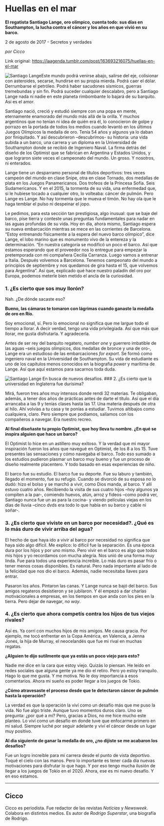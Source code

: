 # Huellas en el mar

**El regatista Santiago Lange, oro olímpico, cuenta todo: sus días en Southampton, la lucha contra el cáncer y los años en que vivió en su barco.**

2 de agosto de 2017 - Secretos y verdades

_por Cicco_

Link original: https://laagenda.tumblr.com/post/163693216075/huellas-en-el-mar

![Santiago Lange](https://64.media.tumblr.com/748a8951d5a1a7eb895f520881f33f3d/tumblr_inline_pk0nqlp7mr1t6q87u_500.jpg)Este mundo podrá venirse abajo, salirse del eje, colisionar con asteroides, secarse, hundirse en su propia mierda. Podrá caer el dólar. Derrumbarse el petróleo. Podrá haber sacudones sísmicos, guerras tremebundas y sin fin. Podrá suceder cualquier descalabro, pero a Santiago Lange nada ni nadie en este planeta rimbombante lo bajará de su barquito. Así es el amor.

Santiago nació, creció y estudió siempre con una popa en mente, eternamente enamorado del mundo más allá de la orilla. Y muchos argentinos que no tenían ni idea de quién era él, lo conocieron de golpe y porrazo en la portada de todos los medios cuando levantó en los últimos Juegos Olímpicos la medalla de oro. Tenía 54 años y algunos ya lo daban por finiquitado. Y así descubrieron –descubrimos- su historia: una vida subida a un barco, una carrera y un diploma en la Universidad de Southampton donde se recibió de Ingeniero Naval. La firma detrás del diseño de los Optimist que se fabrican en Argentina y Estados Unidos, y que lograron siete veces el campeonato del mundo. Un groso. Y nosotros, ni enterados.

Lange tiene un desparramo personal de títulos deportivos: tres veces campeón del mundo en clase Snipe, otra en clase Tornado, dos medallas de plata en los Juegos Panamericanos. Dos trofeos de la Princesa Sofía. Seis Sudamericanos. Y en el 2015, la tormenta de su vida, una enfermedad que, si le hubiese tocado a cualquier otro, lo volteaba: cáncer de pulmón. Pero Lange es Lange. No hay tormenta que le mueva el timón. No hay ola que le haga temblar el pulso ni despeinar el jopo.

Le pedimos, para esta sección tan prestigiosa, algo inusual: que se baje del barco, pise tierra y conteste unas preguntas fundamentales para nadar en las aguas profundas de su vida. Hoy en día, ahora mismo, Santiago espera su nueva embarcación mientras se mece en las corrientes de Barcelona. “Estoy entrenando físicamente a la espera del nuevo barco olímpico”, dice Lange, el lobo marino que es monumento vivo de la entereza y la determinación. “En nuestra categoría se modificó un poco el barco. Así que estamos esperando que el proveedor nos lo entregue para empezar la pretemporada con mi compañera Cecilia Carranza. Luego vamos a entrenar a Italia. Después volvemos a Barcelona. Tenemos campeonato del mundo a principios de septiembre y nos quedamos de gira hasta el 15, que volvemos para Argentina”. Así que, explicado qué hace nuestro paladín del oro por Europa, podemos meterle bien metido el ancla de la curiosidad.

### 1. ¿Es cierto que sos muy llorón?


Nah. ¿De dónde sacaste eso?

**Bueno, las cámaras te tomaron con lágrimas cuando ganaste la medalla de oro en Río.**  

Soy emocional, sí. Pero lo emocional no significa que me largue todo el tiempo a llorar. A decir verdad, tengo una vida privilegiada. Así que más que llorar, me gusta disfrutarla. Y agradecerla.

Antes de ser rey del barquito regatero, *number one* y guerrero imbatible de las aguas –seis juegos olímpicos, dos medallas de bronce y una de oro-, Lange era un estudioso de las embarcaciones *for export*. Se formó como ingeniero naval en la Universidad de Southampton. Su vida de estudiante es uno de los capítulos menos conocidos en la biografia *power* y marítima de Lange. Así que aquí estamos para sacarnos toda duda.

![Santiago Lange](https://64.media.tumblr.com/86c02086f366d941449b3d866883ec94/tumblr_inline_pk0nqmX22x1t6q87u_500.jpg) En busca de nuevos desafíos. ### 2. ¿Es cierto que la universidad en Inglaterra fue durísima?


Mirá, fueron tres años muy intensos donde rendí 32 materias. Te obligaban, además, a tener dos años de prácticas antes de darte el título. Así que el día arrancaba a las 9 y tenías clases hasta las 17. Una materia después de otra al hilo. Ahí volvías a tu casa y te ponías a estudiar. Tuvimos altibajos como cualquiera, claro. Pero siempre que podíamos, salíamos con los compañeros a navegar. Era nuestro recreo.

**Al final diseñaste tu propio Optimist, que hoy lleva tu nombre. ¿En qué se inspira alguien que hace un barco?**  

El Optimist lo hice en un astillero muy exitoso. Y la verdad que mi mayor inspiración fueron los años que navegué en Optimist, de los 8 a los 15. Tuve presentes las sensaciones y cómo navegaba el barco. Todo eso sumado a los estudios pudieron plasmar un barco muy bueno y fue un proceso de diseño realmente placentero. Y todo basado en esas experiencias de niño.

El barco fue su estudio. El barco fue su deporte. Fue su laburo y también, llegado el momento, fue su refugio. Cuando se divorció de su esposa no lo dudó: hizo el bolso y se marchó a vivir, como Dios manda, al barco. Y allí estuvo cuatro años. Recibiendo la visita de sus cuatro hijos –hoy algunos ya compiten a la par-, comiendo huevos, atún, arroz y fideos –como podrá ver, Santiago nunca fue un as para la cocina- y viendo películas viejas en los días de lluvia –cinco dvds era todo lo que había en su barco y cable ni soñar-.

### 3. ¿Es cierto que viviste en un barco por necesidad?. ¿Qué es lo más duro de vivir arriba del agua?


El hecho de que haya ido a vivir al barco por necesidad no significa que haya sido algo dífícil. Me explico: lo difícil fue la separación. Es una época dura por los hijos y por uno mismo. Pero vivir en el barco es algo que todos mis hijos y yo recordamos con mucha alegría. Nos unió de una forma muy linda. Fue para todos una experiencia increíble. Lo más duro es pasar frío o tener menos cosas disponibles. Es natural. Pero nada importante al lado de la felicidad que nos dio el barco. Además, nadie necesitaba llaves para entrar.

Pasaron los años. Pintaron las canas. Y Lange nunca se bajó del barco. Sus amigos regateros desistieron y se jubilaron. Y él empezó a dar charlas motivacionales a empresas, en los tiempos en que anda con los pies en la tierra. Pero dejar de navegar, *no way*.

### 4. ¿Es cierto que ahora competís contra los hijos de tus viejos rivales?


Así es. Ya corrí con muchos hijos de mis amigos. Me causa gracia. Por ejemplo, me tocó enfrentar en la Copa América, en Valencia, a Jenna Jones, la hija de Murray, el neocelandés que fue mi rival en muchas regatas.

**¿Alguien te dijo sutilmente que ya estás un poco viejo para esto?**  

Nadie me dice en la cara que estoy viejo. Quizás lo piensan. He leído en redes sociales que alguna gente ya me dio el retiro. Pero yo estoy tranquilo. Hago lo que me gusta. Y me motiva. No le doy importancia a esos comentarios. Ahora mi sueño es poder llegar a los juegos de Tokio. 

**¿Cómo atravesaste el proceso desde que te detectaron cáncer de pulmón hasta la operación?**  

La verdad es que la operación la viví como un desafío más que me puso la vida. No fue algo triste. Aunque tuvo momentos duros claro. Uno se pregunta: ¿por qué a mí? Pero, gracias a Dios, no me hice mucho este planteo. Lo viví como un desafío en donde tuve que enfocarme primero en mi salud. Siempre luché por seguir adelante y viví el cáncer desde un lugar muy positivo.

**Al dìa siguiente de ganar la medalla de oro, ¿no dijiste se me acabaron los desafíos?**  

Fue un logro increíble para mi carrera desde el punto de vista deportivo. Toqué el cielo con las manos. Pero lo importante es tener cada día nuevas motivaciones para disfrutar lo que hago. Y por eso tengo mucha ilusión de llegar a los juegos de Tokio en el 2020. Ahora, ese es mi nuevo desafío. Y en eso estamos.

  




---

 Cicco
------

 Cicco es periodista. Fue redactor de las revistas *Noticias* y *Newsweek*. Colabora en distintos medios. Es autor de *Rodrigo Superstar*, una biografía de Rodrigo. 

